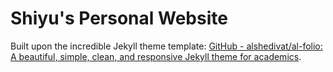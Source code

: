 # Shiyu's Personal Website

Built upon the incredible Jekyll theme template: [GitHub - alshedivat/al-folio: A beautiful, simple, clean, and responsive Jekyll theme for academics](https://github.com/alshedivat/al-folio).

